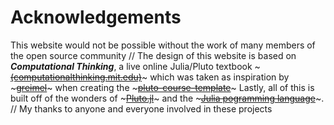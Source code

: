 # Acknowledgements

This website would not be possible without the work of many members of the open source community
//
The design of this website is based on _**Computational Thinking**_, a live online Julia/Pluto textbook ~~~<a href="https://computationalthinking.mit.edu" target="_blank">(computationalthinking.mit.edu)</a>~~~ 
which was taken as inspiration by ~~~<a href="https://github.com/greimel" target="_blank">greimel</a>~~~ when creating the ~~~<a href="https://github.com/greimel/pluto-course-template" target="_blank">pluto-course-template</a>~~~
Lastly, all of this is built off of the wonders of ~~~<a href="https://plutojl.org/" target="_blank">Pluto.jl</a>~~~ and the ~~~<a href="https://julialang.org/" target="_blank">Julia pogramming language</a>~~~.
//
My thanks to anyone and everyone involved in these projects 